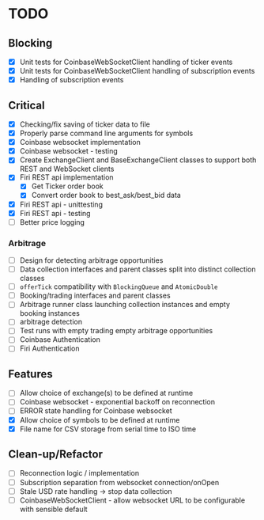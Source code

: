 # TODO

## Blocking
- [X] Unit tests for CoinbaseWebSocketClient handling of ticker events
- [X] Unit tests for CoinbaseWebSocketClient handling of subscription events
- [X] Handling of subscription events

## Critical
- [X] Checking/fix saving of ticker data to file
- [X] Properly parse command line arguments for symbols
- [X] Coinbase websocket implementation
- [X] Coinbase websocket - testing
- [X] Create ExchangeClient and BaseExchangeClient classes to support both REST and WebSocket clients
- [X] Firi REST api implementation
    - [x] Get Ticker order book
    - [X] Convert order book to best_ask/best_bid data
- [X] Firi REST api - unittesting
- [X] Firi REST api - testing
- [ ] Better price logging

### Arbitrage
- [ ] Design for detecting arbitrage opportunities
- [ ] Data collection interfaces and parent classes split into distinct collection classes
- [ ] `offerTick` compatibility with `BlockingQueue` and `AtomicDouble`
- [ ] Booking/trading interfaces and parent classes
- [ ] Arbitrage runner class launching collection instances and empty booking instances
- [ ] arbitrage detection
- [ ] Test runs with empty trading empty arbitrage opportunities
- [ ] Coinbase Authentication
- [ ] Firi Authentication

## Features
- [ ] Allow choice of exchange(s) to be defined at runtime
- [ ] Coinbase websocket - exponential backoff on reconnection
- [ ] ERROR state handling for Coinbase websocket
- [X] Allow choice of symbols to be defined at runtime
- [X] File name for CSV storage from serial time to ISO time

## Clean-up/Refactor
- [ ] Reconnection logic / implementation 
- [ ] Subscription separation from websocket connection/onOpen
- [ ] Stale USD rate handling -> stop data collection
- [ ] CoinbaseWebSocketClient - allow websocket URL to be configurable with sensible default